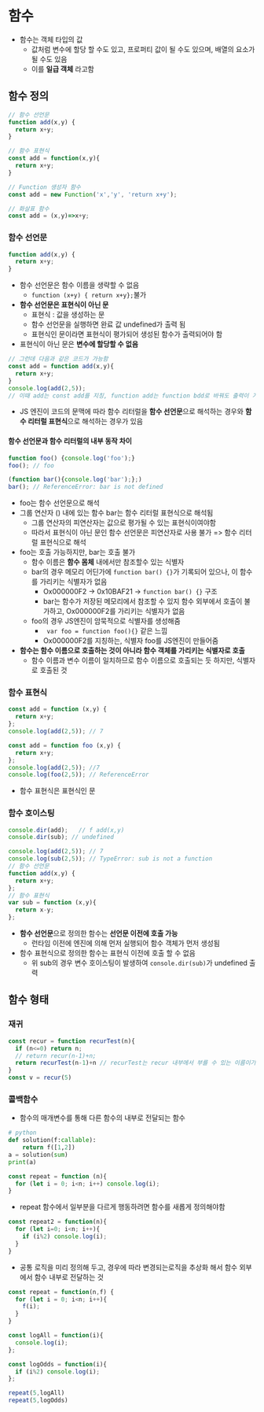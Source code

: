 # 함수

- 함수는 객체 타입의 값
  - 값처럼 변수에 할당 할 수도 있고, 프로퍼티 값이 될 수도 있으며, 배열의 요소가 될 수도 있음
  - 이를 **일급 객체** 라고함

## 함수 정의

```javascript
// 함수 선언문
function add(x,y) {
  return x+y;
}

// 함수 표현식
const add = function(x,y){
  return x+y;
}

// Function 생성자 함수
const add = new Function('x','y', 'return x+y');

// 화살표 함수
const add = (x,y)=>x+y;
```

### 함수 선언문

```javascript
function add(x,y) {
  return x+y;
}

```

- 함수 선언문은 함수 이름을 생략할 수 없음
  - `function (x+y) { return x+y};`불가
- **함수 선언문은 표현식이 아닌 문**
  - 표현식 : 값을 생성하는 문
  - 함수 선언문을 실행하면 완료 값 undefined가 출력 됨
  - 표현식인 문이라면 표현식이 평가되어 생성된 함수가 출력되어야 함
- 표현식이 아닌 문은 **변수에 할당할 수 없음**

```javascript
// 그런데 다음과 같은 코드가 가능함
const add = function add(x,y){
  return x+y;
}
console.log(add(2,5));
// 이때 add는 const add를 지칭, function add는 function bdd로 바꿔도 출력이 가능... 이 이야기는 아래를 참조
```

- JS 엔진이 코드의 문맥에 따라 함수 리터럴을 **함수 선언문**으로 해석하는 경우와 **함수 리터럴 표현식**으로 해석하는 경우가 있음



#### 함수 선언문과 함수 리터럴의 내부 동작 차이

```javascript
function foo() {console.log('foo');}
foo(); // foo

(function bar(){console.log('bar');};)
bar(); // ReferenceError: bar is not defined
```

- foo는 함수 선언문으로 해석
- 그룹 연산자 () 내에 있는 함수 bar는 함수 리터럴 표현식으로 해석됨
  - 그룹 연산자의 피연산자는 값으로 평가될 수 있는 표현식이여야함
  - 따라서 표현식이 아닌 문인 함수 선언문은 피연산자로 사용 불가 => 함수 리터럴 표현식으로 해석
- foo는 호출 가능하지만, bar는 호출 불가
  - 함수 이름은 **함수 몸체** 내에서만 참조할수 있는 식별자
  - bar의 경우 메모리 어딘가에  `function bar() {}`가 기록되어 있으나, 이 함수를 가리키는 식별자가 없음
    - Ox000000F2 -> 0x10BAF21 -> `function bar() {}` 구조 
    - bar는 함수가 저장된 메모리에서 참조할 수 있지 함수 외부에서 호출이 불가하고, Ox000000F2를 가리키는 식별자가 없음
  - foo의 경우 JS엔진이 암묵적으로 식별자를 생성해줌
    - ` var foo = function foo(){}`  같은 느낌
    - Ox000000F2를 지칭하는, 식별자 foo를 JS엔진이 만들어줌
- **함수는 함수 이름으로 호출하는 것이 아니라 함수 객체를 가리키는 식별자로 호출**
  - 함수 이름과 변수 이름이 일치하므로 함수 이름으로 호출되는 듯 하지만, 식별자로 호출된 것

### 함수 표현식

```javascript
const add = function (x,y) {
  return x+y;
};
console.log(add(2,5)); // 7
```

```javascript
const add = function foo (x,y) {
  return x+y;
};
console.log(add(2,5)); //7
console.log(foo(2,5)); // ReferenceError
```

- 함수 표현식은 표현식인 문



### 함수 호이스팅

```javascript
console.dir(add);	// f add(x,y)
console.dir(sub); // undefined

console.log(add(2,5)); // 7
console.log(sub(2,5)); // TypeError: sub is not a function
// 함수 선언문
function add(x,y) {
  return x+y;
};
// 함수 표현식
var sub = function (x,y){
  return x-y;
};
```

- **함수 선언문**으로 정의한 함수는 **선언문 이전에 호출 가능**
  - 런타임 이전에 엔진에 의해 먼저 실행되어 함수 객체가 먼저 생성됨
- 함수 표현식으로 정의한 함수는 표현식 이전에 호출 할 수 없음
  - 위 sub의 경우 변수 호이스팅이 발생하여 `console.dir(sub)`가 undefined 출력



## 함수 형태

### 재귀

```javascript
const recur = function recurTest(n){
  if (n<=0) return n;
  // return recur(n-1)+n;
  return recurTest(n-1)+n // recurTest는 recur 내부에서 부를 수 있는 이름이기에 사용 가능
}
const v = recur(5)
```

### 콜백함수

- 함수의 매개변수를 통해 다른 함수의 내부로 전달되는 함수

```python
# python
def solution(f:callable):
    return f([1,2])
a = solution(sum)
print(a)
```

```javascript
const repeat = function (n){
  for (let i = 0; i<n; i++) console.log(i);
}
```

- repeat 함수에서 일부분을 다르게 행동하려면 함수를 새롭게 정의해야함

```javascript
const repeat2 = function(n){
  for (let i=0; i<n; i++){
    if (i%2) console.log(i);
  }
}
```

- 공통 로직을 미리 정의해 두고, 경우에 따라 변경되는로직을 추상화 해서 함수 외부에서 함수 내부로 전달하는 것

```javascript
const repeat = function(n,f) {
  for (let i = 0; i<n; i++){
    f(i);
  }
}

const logAll = function(i){
  console.log(i);
};

const logOdds = function(i){
  if (i%2) console.log(i);
};

repeat(5,logAll)
repeat(5,logOdds)
```



